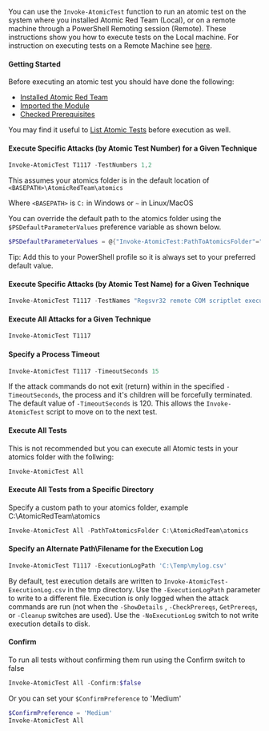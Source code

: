 You can use the `Invoke-AtomicTest` function to run an atomic test on the system where you installed Atomic Red Team (Local), or on a remote machine through a PowerShell Remoting session (Remote). These instructions show you how to execute tests on the Local machine. For instruction on executing tests on a Remote Machine see [here](https://github.com/redcanaryco/invoke-atomicredteam/wiki/Execute-Atomic-Tests-(Remote)).

#### Getting Started

Before executing an atomic test you should have done the following:
* [Installed Atomic Red Team](https://github.com/redcanaryco/invoke-atomicredteam/wiki/Installing-Atomic-Red-Team)
* [Imported the Module](https://github.com/redcanaryco/invoke-atomicredteam/wiki/Import-the-Module)
* [Checked Prerequisites](https://github.com/redcanaryco/invoke-atomicredteam/wiki/Check-or-Get-Prerequisites-for-Atomic-Tests)

You may find it useful to [List Atomic Tests](https://github.com/redcanaryco/invoke-atomicredteam/wiki/List-Atomic-Tests) before execution as well.

#### Execute Specific Attacks (by Atomic Test Number) for a Given Technique

```powershell
Invoke-AtomicTest T1117 -TestNumbers 1,2
```

This assumes your atomics folder is in the default location of `<BASEPATH>\AtomicRedTeam\atomics`

Where `<BASEPATH>` is `C:` in Windows or `~` in Linux/MacOS

You can override the default path to the atomics folder using the `$PSDefaultParameterValues` preference variable as shown below.

```powershell
$PSDefaultParameterValues = @{"Invoke-AtomicTest:PathToAtomicsFolder"="C:\Users\myuser\Documents\code\atomic-red-team\atomics"}
```

Tip: Add this to your PowerShell profile so it is always set to your preferred default value.

#### Execute Specific Attacks (by Atomic Test Name) for a Given Technique

```powershell
Invoke-AtomicTest T1117 -TestNames "Regsvr32 remote COM scriptlet execution","Regsvr32 local DLL execution"
```

#### Execute All Attacks for a Given Technique

```powershell
Invoke-AtomicTest T1117
```

#### Specify a Process Timeout

```powershell
Invoke-AtomicTest T1117 -TimeoutSeconds 15
```

If the attack commands do not exit (return) within in the specified `-TimeoutSeconds`, the process and it's children will be forcefully terminated. The default value of `-TimeoutSeconds` is 120. This allows the `Invoke-AtomicTest` script to move on to the next test.

#### Execute All Tests

This is not recommended but you can execute all Atomic tests in your atomics folder with the follwing:

```powershell
Invoke-AtomicTest All
```

#### Execute All Tests from a Specific Directory

Specify a custom path to your atomics folder, example C:\AtomicRedTeam\atomics

```powershell
Invoke-AtomicTest All -PathToAtomicsFolder C:\AtomicRedTeam\atomics
```

#### Specify an Alternate Path\Filename for the Execution Log

```powershell
Invoke-AtomicTest T1117 -ExecutionLogPath 'C:\Temp\mylog.csv'
```

By default, test execution details are written to `Invoke-AtomicTest-ExecutionLog.csv` in the tmp directory. Use the `-ExecutionLogPath` parameter to write to a different file. Execution is only logged when the attack commands are run (not when the `-ShowDetails` , `-CheckPrereqs`, `GetPrereqs`, or `-Cleanup` switches are used). Use the `-NoExecutionLog` switch to not write execution details to disk.

#### Confirm

To run all tests without confirming them run using the Confirm switch to false

```powershell
Invoke-AtomicTest All -Confirm:$false
```

Or you can set your `$ConfirmPreference` to 'Medium'

```powershell
$ConfirmPreference = 'Medium'
Invoke-AtomicTest All
```